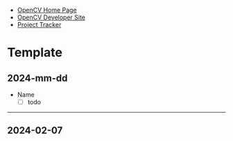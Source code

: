 * [OpenCV Home Page](https://opencv.org/)
* [OpenCV Developer Site](https://github.com/opencv/opencv/tree/5.x)
* [Project Tracker](https://github.com/orgs/opencv/projects/1/)

# Template

## 2024-mm-dd
* Name
  - [ ] todo

***

## 2024-02-07